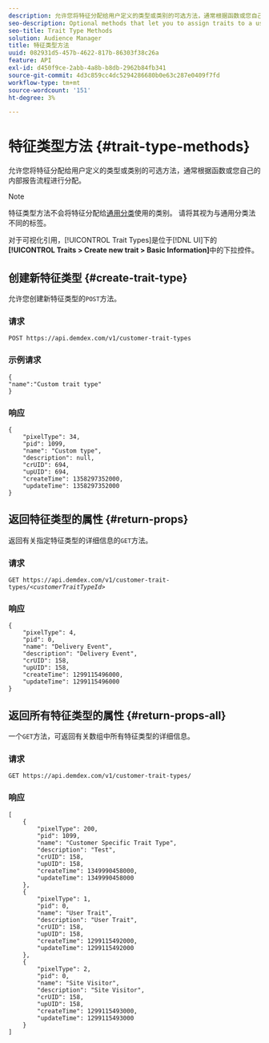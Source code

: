 ```yaml
---
description: 允许您将特征分配给用户定义的类型或类别的可选方法，通常根据函数或您自己的内部报告流程进行分配。
seo-description: Optional methods that let you to assign traits to a user-defined type or category, usually according to function or for your own internal reporting processes.
seo-title: Trait Type Methods
solution: Audience Manager
title: 特征类型方法
uuid: 082931d5-457b-4622-817b-86303f38c26a
feature: API
exl-id: d450f9ce-2abb-4a8b-b8db-2962b84fb341
source-git-commit: 4d3c859cc4dc5294286680b0e63c287e0409f7fd
workflow-type: tm+mt
source-wordcount: '151'
ht-degree: 3%

---
```


# 特征类型方法 {#trait-type-methods}

允许您将特征分配给用户定义的类型或类别的可选方法，通常根据函数或您自己的内部报告流程进行分配。

<!-- c_rest_api_trait_types_intro.xml -->

>[!NOTE]
>
>特征类型方法不会将特征分配给[通用分类](../../api/rest-api-main/aam-api-taxonomy.md#taxonomic-api-methods)使用的类别。 请将其视为与通用分类法不同的标签。

对于可视化引用，[!UICONTROL Trait Types]是位于[!DNL UI]下的&#x200B;**[!UICONTROL Traits > Create new trait > Basic Information]**&#x200B;中的下拉控件。

## 创建新特征类型 {#create-trait-type}

允许您创建新特征类型的`POST`方法。

<!-- r_rest_api_create_trait_type.xml -->

### 请求

`POST https://api.demdex.com/v1/customer-trait-types`

### 示例请求

```
{
"name":"Custom trait type"
}
```

### 响应

```
{
    "pixelType": 34,
    "pid": 1099,
    "name": "Custom type",
    "description": null,
    "crUID": 694,
    "upUID": 694,
    "createTime": 1358297352000,
    "updateTime": 1358297352000
}
```

## 返回特征类型的属性 {#return-props}

返回有关指定特征类型的详细信息的`GET`方法。

<!-- r_rest_api_get_trait_type.xml -->

### 请求

`GET https://api.demdex.com/v1/customer-trait-types/`*`<customerTraitTypeId>`*

### 响应

```
{
    "pixelType": 4,
    "pid": 0,
    "name": "Delivery Event",
    "description": "Delivery Event",
    "crUID": 158,
    "upUID": 158,
    "createTime": 1299115496000,
    "updateTime": 1299115496000
}
```

## 返回所有特征类型的属性 {#return-props-all}

一个`GET`方法，可返回有关数组中所有特征类型的详细信息。

<!-- r_rest_api_get_trait_types.xml -->

### 请求

`GET https://api.demdex.com/v1/customer-trait-types/`

### 响应

```
[
    {
        "pixelType": 200,
        "pid": 1099,
        "name": "Customer Specific Trait Type",
        "description": "Test",
        "crUID": 158,
        "upUID": 158,
        "createTime": 1349990458000,
        "updateTime": 1349990458000
    },
    {
        "pixelType": 1,
        "pid": 0,
        "name": "User Trait",
        "description": "User Trait",
        "crUID": 158,
        "upUID": 158,
        "createTime": 1299115492000,
        "updateTime": 1299115492000
    },
    {
        "pixelType": 2,
        "pid": 0,
        "name": "Site Visitor",
        "description": "Site Visitor",
        "crUID": 158,
        "upUID": 158,
        "createTime": 1299115493000,
        "updateTime": 1299115493000
    }
]
```
